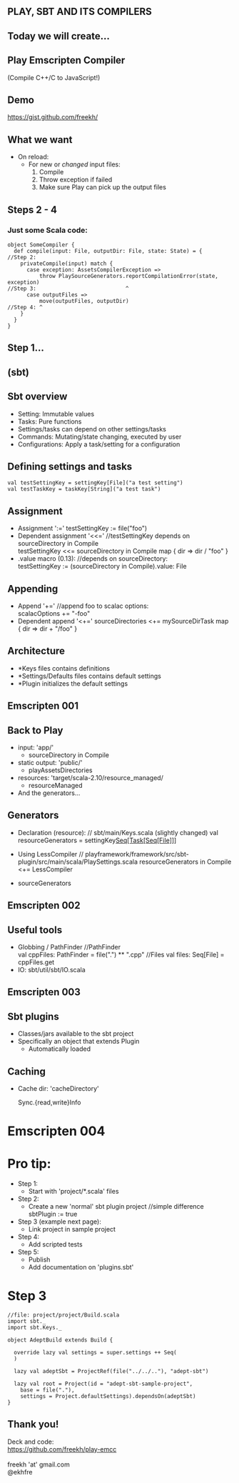 ## PLAY, SBT AND ITS COMPILERS



## Today we will create...



## Play Emscripten Compiler
(Compile C++/C to JavaScript!)



## Demo
https://gist.github.com/freekh/



## What we want
- On reload:
    - For new or *changed* input files:
       1. Compile
       2. Throw exception if failed
       3. Make sure Play can pick up the output files



## Steps 2 - 4
### Just some Scala code:
    object SomeCompiler {
      def compile(input: File, outputDir: File, state: State) = {
    //Step 2:    
        privateCompile(input) match {
          case exception: AssetsCompilerException => 
              throw PlaySourceGenerators.reportCompilationError(state, exception)
    //Step 3:                            ^
          case outputFiles => 
              move(outputFiles, outputDir)
    //Step 4: ^
        }
      }
    }



    
## Step 1...
## (sbt)



## Sbt overview
- Setting: Immutable values
- Tasks: Pure functions
- Settings/tasks can depend on other settings/tasks
- Commands: Mutating/state changing, executed by user
- Configurations: Apply a task/setting for a configuration



## Defining settings and tasks
    val testSettingKey = settingKey[File]("a test setting")
    val testTaskKey = taskKey[String]("a test task")



## Assignment
- Assignment ':=' 
      testSettingKey := file("foo")
- Dependent assignment  '<<=' 
      //testSettingKey depends on sourceDirectory in Compile         
      testSettingKey <<= 
          sourceDirectory in Compile map { dir => dir / "foo" }
- .value macro (0.13):
     //depends on sourceDirectory:                   
     testSettingKey := 
       (sourceDirectory in Compile).value: File



## Appending
- Append '+='
      //append foo to scalac options:                                 
      scalacOptions += "-foo"
- Dependent append '<+='
      sourceDirectories <+= 
          mySourceDirTask map { dir => dir + "/foo" }



## Architecture
- *Keys files contains definitions
- *Settings/Defaults files contains default settings
- *Plugin initializes the default settings



## Emscripten 001



## Back to Play
- input: 'app/'
  - sourceDirectory in Compile
- static output: 'public/'
  - playAssetsDirectories
- resources: 'target/scala-2.10/resource_managed/
  - resourceManaged
- And the generators...



## Generators
- Declaration (resource):
      // sbt/main/Keys.scala (slightly changed)
      val resourceGenerators = 
          settingKey[Seq[Task[Seq[File]]]]("resource-generators", "List of tasks that generate resources.")

- Using LessCompiler
      // playframework/framework/src/sbt-plugin/src/main/scala/PlaySettings.scala
      resourceGenerators in Compile <+= LessCompiler
- sourceGenerators



## Emscripten 002



## Useful tools
- Globbing / PathFinder
      //PathFinder                                       
      val cppFiles: PathFinder = 
          file(".") ** ".cpp"
      //Files
      val files: Seq[File] = cppFiles.get
- IO: sbt/util/sbt/IO.scala



## Emscripten 003




## Sbt plugins
- Classes/jars available to the sbt project
- Specifically an object that extends Plugin
  - Automatically loaded



## Caching
- Cache dir: 'cacheDirectory'

    Sync.{read,write}Info




# Emscripten 004



# Pro tip:
- Step 1:
  - Start with 'project/*.scala' files
- Step 2:
  - Create a new 'normal' sbt plugin project
      //simple difference
      sbtPlugin := true
- Step 3 (example next page):
  - Link project in sample project
- Step 4:
  - Add scripted tests
- Step 5:
  - Publish
  - Add documentation on 'plugins.sbt'



# Step 3
    //file: project/project/Build.scala
    import sbt._
    import sbt.Keys._

    object AdeptBuild extends Build {

      override lazy val settings = super.settings ++ Seq(
      )

      lazy val adeptSbt = ProjectRef(file("../../.."), "adept-sbt")

      lazy val root = Project(id = "adept-sbt-sample-project",
        base = file("."),
        settings = Project.defaultSettings).dependsOn(adeptSbt)  
    }



## Thank you!
Deck and code:
<br>
https://github.com/freekh/play-emcc
<br>
<br>
freekh 'at' gmail.com
<br>
@ekhfre
